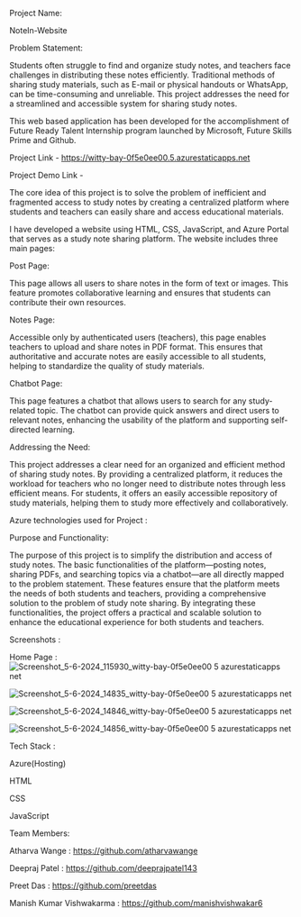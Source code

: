 Project Name:

NoteIn-Website


Problem Statement:

Students often struggle to find and organize study notes, and teachers face challenges in distributing these notes efficiently. Traditional methods of sharing study materials, such as E-mail or physical handouts or WhatsApp, can be time-consuming and unreliable. This project addresses the need for a streamlined and accessible system for sharing study notes.

This web based application has been developed for the accomplishment of Future Ready Talent Internship program launched by Microsoft, Future Skills Prime and Github.

Project Link - https://witty-bay-0f5e0ee00.5.azurestaticapps.net

Project Demo Link -

The core idea of this project is to solve the problem of inefficient and fragmented access to study notes by creating a centralized platform where students and teachers can easily share and access educational materials.


I have developed a website using HTML, CSS, JavaScript, and Azure Portal that serves as a study note sharing platform. The website includes three main pages:

Post Page: 

This page allows all users to share notes in the form of text or images. This feature promotes collaborative learning and ensures that students can contribute their own resources.

Notes Page: 

Accessible only by authenticated users (teachers), this page enables teachers to upload and share notes in PDF format. This ensures that authoritative and accurate notes are easily accessible to all students, helping to standardize the quality of study materials.

Chatbot Page: 

This page features a chatbot that allows users to search for any study-related topic. The chatbot can provide quick answers and direct users to relevant notes, enhancing the usability of the platform and supporting self-directed learning.


Addressing the Need:

This project addresses a clear need for an organized and efficient method of sharing study notes. By providing a centralized platform, it reduces the workload for teachers who no longer need to distribute notes through less efficient means. For students, it offers an easily accessible repository of study materials, helping them to study more effectively and collaboratively.


Azure technologies used for Project :




Purpose and Functionality:

The purpose of this project is to simplify the distribution and access of study notes. The basic functionalities of the platform—posting notes, sharing PDFs, and searching topics via a chatbot—are all directly mapped to the problem statement. These features ensure that the platform meets the needs of both students and teachers, providing a comprehensive solution to the problem of study note sharing.
By integrating these functionalities, the project offers a practical and scalable solution to enhance the educational experience for both students and teachers.


Screenshots :

Home Page :
![Screenshot_5-6-2024_115930_witty-bay-0f5e0ee00 5 azurestaticapps net](https://github.com/atharvawange/NoteIn/assets/152992765/b213f1b8-1744-4c8b-a88b-ae868e560e9f)

![Screenshot_5-6-2024_14835_witty-bay-0f5e0ee00 5 azurestaticapps net](https://github.com/atharvawange/NoteIn/assets/152992765/89b6f3e4-9906-488c-b06c-60ad9d0f4579)

![Screenshot_5-6-2024_14846_witty-bay-0f5e0ee00 5 azurestaticapps net](https://github.com/atharvawange/NoteIn/assets/152992765/59057909-5b05-4869-8e5f-afa5b8aef992)

![Screenshot_5-6-2024_14856_witty-bay-0f5e0ee00 5 azurestaticapps net](https://github.com/atharvawange/NoteIn/assets/152992765/e4f020ed-6b50-4a79-a065-2999ec4495d9)



Tech Stack :

Azure(Hosting)

HTML

CSS

JavaScript


Team Members:

Atharva Wange : https://github.com/atharvawange

Deepraj Patel : https://github.com/deeprajpatel143

Preet Das : https://github.com/preetdas

Manish Kumar Vishwakarma : https://github.com/manishvishwakar6
